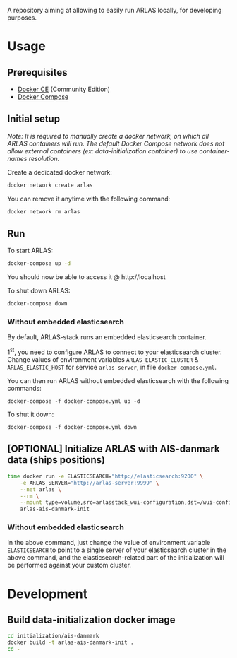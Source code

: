 A repository aiming at allowing to easily run ARLAS locally, for developing purposes.

# Usage

## Prerequisites

- [Docker CE](https://docs.docker.com/install/) (Community Edition)
- [Docker Compose](https://docs.docker.com/compose/install/)

## Initial setup

*Note: It is required to manually create a docker network, on which all ARLAS containers will run. The default Docker Compose network does not allow external containers (ex: data-initialization container) to use container-names resolution.*

Create a dedicated docker network:

```bash
docker network create arlas
```

You can remove it anytime with the following command:

```bash
docker network rm arlas
```

## Run

To start ARLAS:

```bash
docker-compose up -d
```

You should now be able to access it @ http://localhost

To shut down ARLAS:

```bash
docker-compose down
```

### Without embedded elasticsearch

By default, ARLAS-stack runs an embedded elasticsearch container.

1<sup>st</sup>, you need to configure ARLAS to connect to your elasticsearch cluster. Change values of environment variables `ARLAS_ELASTIC_CLUSTER` & `ARLAS_ELASTIC_HOST` for service `arlas-server`, in file `docker-compose.yml`.

You can then run ARLAS without embedded elasticsearch with the following commands:

```
docker-compose -f docker-compose.yml up -d
```

To shut it down:

```
docker-compose -f docker-compose.yml down
```

## [OPTIONAL] Initialize ARLAS with AIS-danmark data (ships positions)

```bash
time docker run -e ELASTICSEARCH="http://elasticsearch:9200" \
    -e ARLAS_SERVER="http://arlas-server:9999" \
    --net arlas \
    --rm \
    --mount type=volume,src=arlasstack_wui-configuration,dst=/wui-configuration \
    arlas-ais-danmark-init
```

### Without embedded elasticsearch

In the above command, just change the value of environment variable `ELASTICSEARCH` to point to a single server of your elasticsearch cluster in the above command, and the elasticsearch-related part of the initialization will be performed against your custom cluster.

# Development

## Build data-initialization docker image

```bash
cd initialization/ais-danmark
docker build -t arlas-ais-danmark-init .
cd -
```
